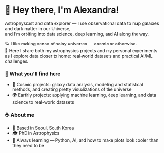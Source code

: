 # 🌌 Hey there, I'm Alexandra!

Astrophysicist and data explorer — I use observational data to map galaxies and dark matter in our Universe,  
and I’m orbiting into data science, deep learning, and AI along the way.

🪐 I like making sense of noisy universes — cosmic or otherwise.  
💫 Here I share both my astrophysics projects and my personal experiments as I explore data closer to home: real-world datasets and practical AI/ML challenges.

### 🧭 What you'll find here
- 🌌 Cosmic projects: galaxy data analysis, modeling and statistical methods, and creating pretty visualizations of the universe  
- 🌍 Earthly projects: applying machine learning, deep learning, and data science to real-world datasets  

### ☕ About me
- 📍 Based in Seoul, South Korea  
- 🎓 PhD in Astrophysics 
- 🧩 Always learning — Python, AI, and how to make plots look cooler than they need to be  
